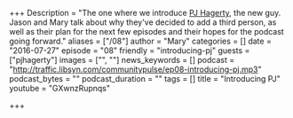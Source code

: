 +++
Description = "The one where we introduce [PJ Hagerty](https://twitter.com/aspleenic), the new guy. Jason and Mary talk about why they've decided to add a third person, as well as their plan for the next few episodes and their hopes for the podcast going forward."
aliases = ["/08"]
author = "Mary"
categories = []
date = "2016-07-27"
episode = "08"
friendly = "introducing-pj"
guests = ["pjhagerty"]
images = ["", ""]
news_keywords = []
podcast = "http://traffic.libsyn.com/communitypulse/ep08-introducing-pj.mp3"
podcast_bytes = ""
podcast_duration = ""
tags = []
title = "Introducing PJ"
youtube = "GXwnzRupnqs"

+++
